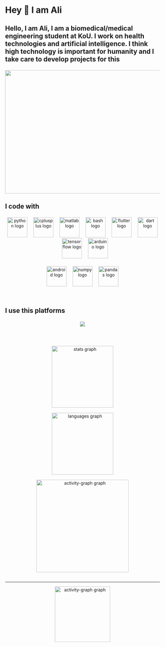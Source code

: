 <h1 align="left">Hey 👋 I am Ali</h1>

###


 ## Hello, I am Ali, I am a biomedical/medical engineering student at KoU. I work on health technologies and artificial intelligence. I think high technology is important for humanity and I take care to develop projects for this

###



<div align="center">
<img src="https://24.media.tumblr.com/tumblr_mc65brAmH41rexsomo1_400.gif" height="400", width="1100",alt="python logo"  />
</div>

###

<h2 align="left">I code with</h2>

###

<div align="center">
  <img src="https://skillicons.dev/icons?i=py" height="65" alt="python logo"  />
  <img width="12" />
  <img src="https://skillicons.dev/icons?i=cpp" height="65" alt="cplusplus logo"  />
  <img width="12" />
  <img src="https://skillicons.dev/icons?i=matlab" height="65" alt="matlab logo"  />
  <img width="12" />
  <img src="https://skillicons.dev/icons?i=bash" height="65" alt="bash logo"  />
  <img width="12" />
  <img src="https://skillicons.dev/icons?i=flutter" height="65" alt="flutter logo"  />
  <img width="12" />
  <img src="https://skillicons.dev/icons?i=dart" height="65" alt="dart logo"  />
  <img width="12" />
  <img src="https://skillicons.dev/icons?i=tensorflow" height="65" alt="tensorflow logo"  />
  <img width="12" />
  <img src="https://skillicons.dev/icons?i=arduino" height="65" alt="arduino logo"  />
</div>

###




<div align="center">
  <img src="https://cdn.jsdelivr.net/gh/devicons/devicon/icons/android/android-original.svg" height="65" alt="android logo"  />
  <img width="12" />
  <img src="https://cdn.jsdelivr.net/gh/devicons/devicon/icons/numpy/numpy-original.svg" height="65" alt="numpy logo"  />
  <img width="12" />
  <img src="https://cdn.jsdelivr.net/gh/devicons/devicon/icons/pandas/pandas-original.svg" height="65" alt="pandas logo"  />
</div>

<br>



<br>



###

<h2 align="left">I use this platforms</h2>

###
<p align="center">
  <a href="https://skillicons.dev">
    <img src="https://skillicons.dev/icons?i=vscode,anaconda,androidstudio" ,height="100" />
  </a>
</p>
  
</div>

###

<div align="center">
</div>

###

<br clear="both">



###
<div align="center">
  <img src="https://github-readme-stats.vercel.app/api?username=realmir1&hide_title=false&hide_rank=false&show_icons=true&include_all_commits=true&count_private=true&disable_animations=false&theme=dracula&locale=en&hide_border=false&order=1" height="200" alt="stats graph"  /></div>
  
  <br>
  
<div align="center">
  <img src="https://github-readme-stats.vercel.app/api/top-langs?username=realmir1&locale=en&hide_title=false&layout=compact&card_width=320&langs_count=5&theme=dracula&hide_border=false&order=2" height="200" alt="languages graph"  /></div>
 
  <br>
  <div align="center">
  <img src="https://github-readme-activity-graph.vercel.app/graph?username=realmir1&radius=16&theme=react&area=true&order=5" height="300" alt="activity-graph graph"  />
</div>

<br>

---

 <div align="center">
  <img src="https://cdn.pixabay.com/animation/2024/09/23/11/22/11-22-19-259_512.gif", height="180", alt="activity-graph graph",  />
</div>




